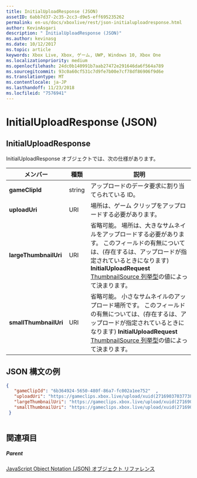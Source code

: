 ```yaml
---
title: InitialUploadResponse (JSON)
assetID: 6abb7d37-2c35-2cc3-d9e5-eff695235262
permalink: en-us/docs/xboxlive/rest/json-initialuploadresponse.html
author: KevinAsgari
description: " InitialUploadResponse (JSON)"
ms.author: kevinasg
ms.date: 10/12/2017
ms.topic: article
keywords: Xbox Live, Xbox, ゲーム, UWP, Windows 10, Xbox One
ms.localizationpriority: medium
ms.openlocfilehash: 24dc0b140991b7aab27472e291646da6f564a789
ms.sourcegitcommit: 93c0a60cf531c7d9fe7b00e7cf78df86906f9d6e
ms.translationtype: MT
ms.contentlocale: ja-JP
ms.lasthandoff: 11/23/2018
ms.locfileid: "7576941"
---
```

# <a name="initialuploadresponse-json"></a>InitialUploadResponse (JSON)
 
<a id="ID4EO"></a>

 
## <a name="initialuploadresponse"></a>InitialUploadResponse
 
InitialUploadResponse オブジェクトでは、次の仕様があります。
 
| メンバー| 種類| 説明| 
| --- | --- | --- | 
| <b>gameClipId</b>| string| アップロードのデータ要求に割り当てられている ID。| 
| <b>uploadUri</b>| URI| 場所は、ゲーム クリップをアップロードする必要があります。| 
| <b>largeThumbnailUri</b>| URI| 省略可能。 場所は、大きなサムネイルをアップロードする必要があります。 このフィールドの有無については、(存在するは、アップロードが指定されているときになります) <b>InitialUploadRequest</b> [ThumbnailSource 列挙型](../enums/gvr-enum-thumbnailsource.md)の値によって決まります。| 
| <b>smallThumbnailUri</b>| URI| 省略可能。 小さなサムネイルのアップロード場所です。 このフィールドの有無については、(存在するは、アップロードが指定されているときになります) <b>InitialUploadRequest</b> [ThumbnailSource 列挙型](../enums/gvr-enum-thumbnailsource.md)の値によって決まります。| 
  
<a id="ID4EYC"></a>

 
## <a name="sample-json-syntax"></a>JSON 構文の例
 

```json
{
   "gameClipId": "6b364924-5650-480f-86a7-fc002a1ee752"  ,  
   "uploadUri": "https://gameclips.xbox.live/upload/xuid(2716903703773872)/6b364924-5650-480f-86a7-fc002a1ee752/container",
   "largeThumbnailUri": "https://gameclips.xbox.live/upload/xuid(2716903703773872)/6b364924-5650-480f-86a7-fc002a1ee752/container/thumbnails/large",
   "smallThumbnailUri": "https://gameclips.xbox.live/upload/xuid(2716903703773872)/6b364924-5650-480f-86a7-fc002a1ee752/container/thumbnails/small"
 }
    
```

  
<a id="ID4EBD"></a>

 
## <a name="see-also"></a>関連項目
 
<a id="ID4EDD"></a>

 
##### <a name="parent"></a>Parent 

[JavaScript Object Notation (JSON) オブジェクト リファレンス](atoc-xboxlivews-reference-json.md)

   